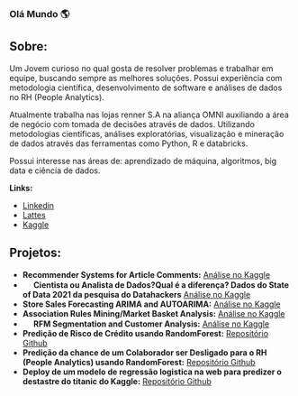 ### Olá Mundo :earth_americas:

## Sobre:
Um Jovem curioso no qual gosta de resolver problemas e trabalhar em equipe, buscando sempre as melhores soluções. Possui experiência com metodologia científica, desenvolvimento de software e análises de dados no RH (People Analytics). 

Atualmente trabalha nas lojas renner S.A na aliança OMNI auxiliando a área de negócio com tomada de decisões através de dados. Utilizando metodologias científicas, análises exploratórias, visualização e mineração de dados através das ferramentas como Python, R e databricks.

Possui interesse nas áreas de: aprendizado de máquina, algoritmos, big data e ciência de dados.

**Links:**

* [Linkedin](https://www.linkedin.com/in/vinicius-duzac-cerutti/)
* [Lattes](http://lattes.cnpq.br/8376795405312044)
* [Kaggle](https://www.kaggle.com/ceruttivini)

## Projetos:
* **Recommender Systems for Article Comments:** [Análise no Kaggle](https://www.kaggle.com/code/ceruttivini/recommender-systems-for-article-comments)
* <img src="https://www.kaggle.com/static/images/medals/datasets/silverl@2x.png" width="15"> **Cientista ou Analista de Dados?Qual é a diferença? Dados do State of Data 2021 da pesquisa do Datahackers** [Análise no Kaggle](https://www.kaggle.com/code/ceruttivini/cientista-ou-analista-de-dados-qual-a-diferen-a)
* **Store Sales Forecasting ARIMA and AUTOARIMA:** [Análise no Kaggle](https://www.kaggle.com/code/ceruttivini/store-sales-forecasting-arima-and-autoarima)
* **Association Rules Mining/Market Basket Analysis:** [Análise no Kaggle](https://www.kaggle.com/ceruttivini/association-rules-mining-market-basket-analysis)
* <img src="https://www.kaggle.com/static/images/medals/datasets/bronzel@2x.png" width="15"> **RFM Segmentation and Customer Analysis:** [Análise no Kaggle](https://www.kaggle.com/ceruttivini/customer-analysis-and-segmentation-rfm)
* **Predição de Risco de Crédito usando RandomForest:** [Repositório Github](https://github.com/viniCerutti/credit-risk-analysis)
* **Predição da chance de um Colaborador ser Desligado para o RH (People Analytics) usando RandomForest:** [Repositório Github](https://github.com/viniCerutti/employee-turnover-analysis)
* **Deploy de um modelo de regressão logistica na web para predizer o destastre do titanic do Kaggle:** [Repositório Github](https://github.com/viniCerutti/Titanic-Web-ML)

